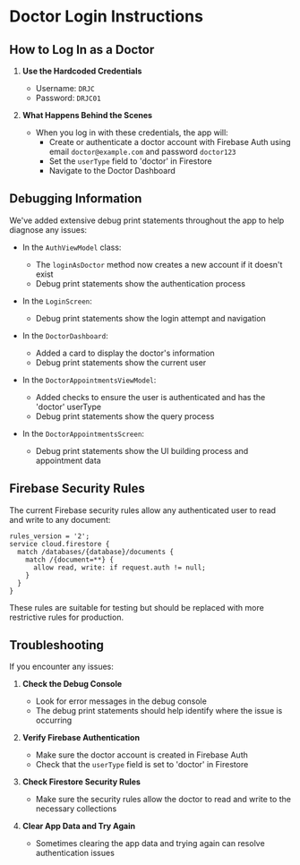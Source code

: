 # Doctor Login Instructions

## How to Log In as a Doctor

1. **Use the Hardcoded Credentials**
   - Username: `DRJC`
   - Password: `DRJC01`

2. **What Happens Behind the Scenes**
   - When you log in with these credentials, the app will:
     - Create or authenticate a doctor account with Firebase Auth using email `doctor@example.com` and password `doctor123`
     - Set the `userType` field to 'doctor' in Firestore
     - Navigate to the Doctor Dashboard

## Debugging Information

We've added extensive debug print statements throughout the app to help diagnose any issues:

- In the `AuthViewModel` class:
  - The `loginAsDoctor` method now creates a new account if it doesn't exist
  - Debug print statements show the authentication process

- In the `LoginScreen`:
  - Debug print statements show the login attempt and navigation

- In the `DoctorDashboard`:
  - Added a card to display the doctor's information
  - Debug print statements show the current user

- In the `DoctorAppointmentsViewModel`:
  - Added checks to ensure the user is authenticated and has the 'doctor' userType
  - Debug print statements show the query process

- In the `DoctorAppointmentsScreen`:
  - Debug print statements show the UI building process and appointment data

## Firebase Security Rules

The current Firebase security rules allow any authenticated user to read and write to any document:

```
rules_version = '2';
service cloud.firestore {
  match /databases/{database}/documents {
    match /{document=**} {
      allow read, write: if request.auth != null;
    }
  }
}
```

These rules are suitable for testing but should be replaced with more restrictive rules for production.

## Troubleshooting

If you encounter any issues:

1. **Check the Debug Console**
   - Look for error messages in the debug console
   - The debug print statements should help identify where the issue is occurring

2. **Verify Firebase Authentication**
   - Make sure the doctor account is created in Firebase Auth
   - Check that the `userType` field is set to 'doctor' in Firestore

3. **Check Firestore Security Rules**
   - Make sure the security rules allow the doctor to read and write to the necessary collections

4. **Clear App Data and Try Again**
   - Sometimes clearing the app data and trying again can resolve authentication issues 